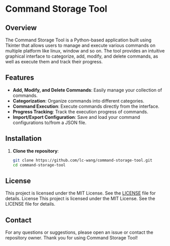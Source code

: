 # Command Storage Tool

## Overview

The Command Storage Tool is a Python-based application built using Tkinter that allows users to manage and execute various commands on multiple platform like linux, window and so on. The tool provides an intuitive graphical interface to categorize, add, modify, and delete commands, as well as execute them and track their progress.

## Features

- **Add, Modify, and Delete Commands**: Easily manage your collection of commands.
- **Categorization**: Organize commands into different categories.
- **Command Execution**: Execute commands directly from the interface.
- **Progress Tracking**: Track the execution progress of commands.
- **Import/Export Configuration**: Save and load your command configurations to/from a JSON file.

## Installation

1. **Clone the repository**:
   ```bash
   git clone https://github.com/lc-wang/command-storage-tool.git
   cd command-storage-tool

## License
This project is licensed under the MIT License. See the [LICENSE](LICENSE) file for details.
License
This project is licensed under the MIT License. See the LICENSE file for details.

## Contact
For any questions or suggestions, please open an issue or contact the repository owner.
Thank you for using Command Storage Tool!
